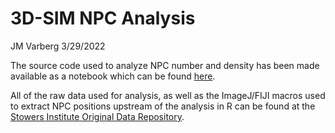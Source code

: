 3D-SIM NPC Analysis
================
JM Varberg
3/29/2022

The source code used to analyze NPC number and density has been made available as a notebook which can be found [here](jmvarberg.github.io/NPC_Analysis).

All of the raw data used for analysis, as well as the ImageJ/FIJI macros used to extract NPC positions upstream of the
analysis in R can be found at the [Stowers Institute Original Data Repository](http://www.stowers.org/research/publications/libpb-1640).
